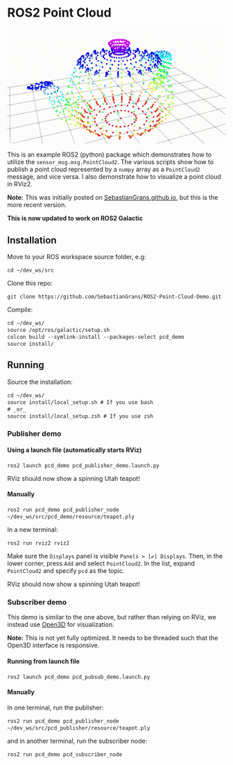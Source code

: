 # ROS2 Point Cloud 

![](demo.gif)


This is an example ROS2 (python) package which demonstrates how to utilize the `sensor_msg.msg.PointCloud2`. The various scripts show how to publish a point cloud represented by a `numpy` array as a `PointCloud2` message, and vice versa. I also demonstrate how to visualize a point cloud in RViz2.

**Note:** This was initially posted on [SebastianGrans.github.io](http://sebastiangrans.github.io), but this is the more recent version.

**This is now updated to work on ROS2 Galactic**  

## Installation

Move to your ROS workspace source folder, e.g:
```
cd ~/dev_ws/src
```
Clone this repo:
```
git clone https://github.com/SebastianGrans/ROS2-Point-Cloud-Demo.git
```
Compile:
```
cd ~/dev_ws/
source /opt/ros/galactic/setup.sh
colcon build --symlink-install --packages-select pcd_demo
source install/
```

## Running
Source the installation:
```
cd ~/dev_ws/
source install/local_setup.sh # If you use bash
# _or_
source install/local_setup.zsh # If you use zsh
```


### Publisher demo
#### Using a launch file (automatically starts RViz)
```
ros2 launch pcd_demo pcd_publisher_demo.launch.py
```
RViz should now show a spinning Utah teapot! 

#### Manually

```
ros2 run pcd_demo pcd_publisher_node ~/dev_ws/src/pcd_demo/resource/teapot.ply    
```
In a new terminal:
```
ros2 run rviz2 rviz2
```
Make sure the `Displays` panel is visible `Panels > [✔] Displays`. Then, in the lower corner, press `Add` and select `PointCloud2`. In the list, expand `PointCloud2` and specify `pcd` as the topic. 

RViz should now show a spinning Utah teapot! 

### Subscriber demo
This demo is similar to the one above, but rather than relying on RViz, we instead use [Open3D](http://www.open3d.org/) for visualization. 

**Note:** This is not yet fully optimized. It needs to be threaded such that the Open3D interface is responsive. 

#### Running from launch file

```
ros2 launch pcd_demo pcd_pubsub_demo.launch.py
```

#### Manually

In one terminal, run the publisher:
```
ros2 run pcd_demo pcd_publisher_node ~/dev_ws/src/pcd_publisher/resource/teapot.ply    
```
and in another terminal, run the subscriber node:
```
ros2 run pcd_demo pcd_subscriber_node
```

